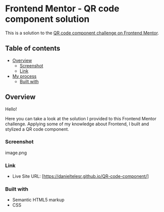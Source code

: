 # Frontend Mentor - QR code component solution

This is a solution to the [QR code component challenge on Frontend Mentor](https://www.frontendmentor.io/challenges/qr-code-component-iux_sIO_H). 

## Table of contents

- [Overview](#overview)
  - [Screenshot](#screenshot)
  - [Link](#link)
- [My process](#my-process)
  - [Built with](#built-with)

## Overview
Hello!

Here you can take a look at the solution I provided to this Frontend Mentor challenge. Applying some of my knowledge about Frontend, I built and stylized a QR code component.

### Screenshot

image.png

### Link

- Live Site URL: [https://danieltelesr.github.io/QR-code-component/]

### Built with

- Semantic HTML5 markup
- CSS 